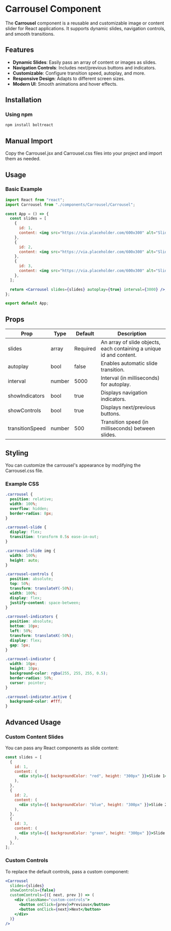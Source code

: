 # Carrousel Component

The **Carrousel** component is a reusable and customizable image or content slider for React applications. It supports dynamic slides, navigation controls, and smooth transitions.

## Features

- **Dynamic Slides**: Easily pass an array of content or images as slides.
- **Navigation Controls**: Includes next/previous buttons and indicators.
- **Customizable**: Configure transition speed, autoplay, and more.
- **Responsive Design**: Adapts to different screen sizes.
- **Modern UI**: Smooth animations and hover effects.

## Installation

### Using npm

```bash
npm install boltreact
```

## Manual Import

Copy the Carrousel.jsx and Carrousel.css files into your project and import them as needed.

## Usage

### Basic Example

```jsx
import React from "react";
import Carrousel from "./components/Carrousel/Carrousel";

const App = () => {
  const slides = [
    {
      id: 1,
      content: <img src="https://via.placeholder.com/600x300" alt="Slide 1" />,
    },
    {
      id: 2,
      content: <img src="https://via.placeholder.com/600x300" alt="Slide 2" />,
    },
    {
      id: 3,
      content: <img src="https://via.placeholder.com/600x300" alt="Slide 3" />,
    },
  ];

  return <Carrousel slides={slides} autoplay={true} interval={3000} />;
};

export default App;
```

## Props

| Prop            | Type   | Default  | Description                                                         |
| --------------- | ------ | -------- | ------------------------------------------------------------------- |
| slides          | array  | Required | An array of slide objects, each containing a unique id and content. |
| autoplay        | bool   | false    | Enables automatic slide transition.                                 |
| interval        | number | 5000     | Interval (in milliseconds) for autoplay.                            |
| showIndicators  | bool   | true     | Displays navigation indicators.                                     |
| showControls    | bool   | true     | Displays next/previous buttons.                                     |
| transitionSpeed | number | 500      | Transition speed (in milliseconds) between slides.                  |

## Styling

You can customize the carrousel's appearance by modifying the Carrousel.css file.

### Example CSS

```css
.carrousel {
  position: relative;
  width: 100%;
  overflow: hidden;
  border-radius: 8px;
}

.carrousel-slide {
  display: flex;
  transition: transform 0.5s ease-in-out;
}

.carrousel-slide img {
  width: 100%;
  height: auto;
}

.carrousel-controls {
  position: absolute;
  top: 50%;
  transform: translateY(-50%);
  width: 100%;
  display: flex;
  justify-content: space-between;
}

.carrousel-indicators {
  position: absolute;
  bottom: 10px;
  left: 50%;
  transform: translateX(-50%);
  display: flex;
  gap: 5px;
}

.carrousel-indicator {
  width: 10px;
  height: 10px;
  background-color: rgba(255, 255, 255, 0.5);
  border-radius: 50%;
  cursor: pointer;
}

.carrousel-indicator.active {
  background-color: #fff;
}
```

## Advanced Usage

### Custom Content Slides

You can pass any React components as slide content:

```jsx
const slides = [
  {
    id: 1,
    content: (
      <div style={{ backgroundColor: "red", height: "300px" }}>Slide 1</div>
    ),
  },
  {
    id: 2,
    content: (
      <div style={{ backgroundColor: "blue", height: "300px" }}>Slide 2</div>
    ),
  },
  {
    id: 3,
    content: (
      <div style={{ backgroundColor: "green", height: "300px" }}>Slide 3</div>
    ),
  },
];
```

### Custom Controls

To replace the default controls, pass a custom component:

```jsx
<Carrousel
  slides={slides}
  showControls={false}
  customControls={({ next, prev }) => (
    <div className="custom-controls">
      <button onClick={prev}>Previous</button>
      <button onClick={next}>Next</button>
    </div>
  )}
/>
```
